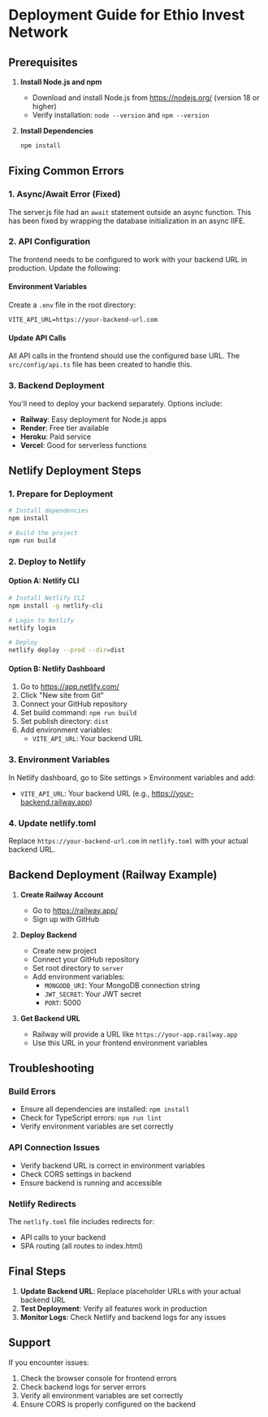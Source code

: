 # Deployment Guide for Ethio Invest Network

## Prerequisites

1. **Install Node.js and npm**
   - Download and install Node.js from https://nodejs.org/ (version 18 or higher)
   - Verify installation: `node --version` and `npm --version`

2. **Install Dependencies**
   ```bash
   npm install
   ```

## Fixing Common Errors

### 1. Async/Await Error (Fixed)
The server.js file had an `await` statement outside an async function. This has been fixed by wrapping the database initialization in an async IIFE.

### 2. API Configuration
The frontend needs to be configured to work with your backend URL in production. Update the following:

#### Environment Variables
Create a `.env` file in the root directory:
```env
VITE_API_URL=https://your-backend-url.com
```

#### Update API Calls
All API calls in the frontend should use the configured base URL. The `src/config/api.ts` file has been created to handle this.

### 3. Backend Deployment
You'll need to deploy your backend separately. Options include:
- **Railway**: Easy deployment for Node.js apps
- **Render**: Free tier available
- **Heroku**: Paid service
- **Vercel**: Good for serverless functions

## Netlify Deployment Steps

### 1. Prepare for Deployment
```bash
# Install dependencies
npm install

# Build the project
npm run build
```

### 2. Deploy to Netlify

#### Option A: Netlify CLI
```bash
# Install Netlify CLI
npm install -g netlify-cli

# Login to Netlify
netlify login

# Deploy
netlify deploy --prod --dir=dist
```

#### Option B: Netlify Dashboard
1. Go to https://app.netlify.com/
2. Click "New site from Git"
3. Connect your GitHub repository
4. Set build command: `npm run build`
5. Set publish directory: `dist`
6. Add environment variables:
   - `VITE_API_URL`: Your backend URL

### 3. Environment Variables
In Netlify dashboard, go to Site settings > Environment variables and add:
- `VITE_API_URL`: Your backend URL (e.g., https://your-backend.railway.app)

### 4. Update netlify.toml
Replace `https://your-backend-url.com` in `netlify.toml` with your actual backend URL.

## Backend Deployment (Railway Example)

1. **Create Railway Account**
   - Go to https://railway.app/
   - Sign up with GitHub

2. **Deploy Backend**
   - Create new project
   - Connect your GitHub repository
   - Set root directory to `server`
   - Add environment variables:
     - `MONGODB_URI`: Your MongoDB connection string
     - `JWT_SECRET`: Your JWT secret
     - `PORT`: 5000

3. **Get Backend URL**
   - Railway will provide a URL like `https://your-app.railway.app`
   - Use this URL in your frontend environment variables

## Troubleshooting

### Build Errors
- Ensure all dependencies are installed: `npm install`
- Check for TypeScript errors: `npm run lint`
- Verify environment variables are set correctly

### API Connection Issues
- Verify backend URL is correct in environment variables
- Check CORS settings in backend
- Ensure backend is running and accessible

### Netlify Redirects
The `netlify.toml` file includes redirects for:
- API calls to your backend
- SPA routing (all routes to index.html)

## Final Steps

1. **Update Backend URL**: Replace placeholder URLs with your actual backend URL
2. **Test Deployment**: Verify all features work in production
3. **Monitor Logs**: Check Netlify and backend logs for any issues

## Support
If you encounter issues:
1. Check the browser console for frontend errors
2. Check backend logs for server errors
3. Verify all environment variables are set correctly
4. Ensure CORS is properly configured on the backend 